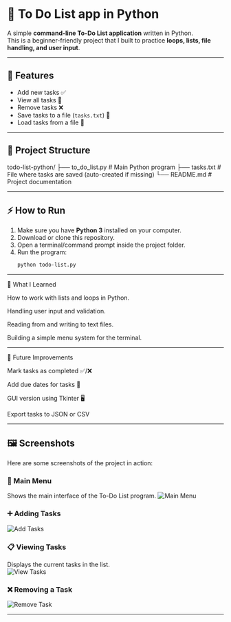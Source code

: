 # 📝 To Do List app in Python

A simple **command-line To-Do List application** written in Python.  
This is a beginner-friendly project that I built to practice **loops, lists, file handling, and user input**.

---

## 🚀 Features
- Add new tasks ✅  
- View all tasks 👀  
- Remove tasks ❌  
- Save tasks to a file (`tasks.txt`) 💾  
- Load tasks from a file 📂  

---

## 📂 Project Structure
todo-list-python/
├── to_do_list.py # Main Python program
├── tasks.txt # File where tasks are saved (auto-created if missing)
└── README.md # Project documentation


---

## ⚡ How to Run
1. Make sure you have **Python 3** installed on your computer.  
2. Download or clone this repository.  
3. Open a terminal/command prompt inside the project folder.  
4. Run the program:
   ```bash
   python todo-list.py

---

🧠 What I Learned

How to work with lists and loops in Python.

Handling user input and validation.

Reading from and writing to text files.

Building a simple menu system for the terminal.

---

📌 Future Improvements

Mark tasks as completed ✅/❌

Add due dates for tasks 📅

GUI version using Tkinter 🖥️

Export tasks to JSON or CSV

---

## 🖼️ Screenshots

Here are some screenshots of the project in action:

### 📌 Main Menu
Shows the main interface of the To-Do List program.
![Main Menu](images/main-menu.png)

### ➕ Adding Tasks
![Add Tasks](images/add-task.png)

### 📋 Viewing Tasks
Displays the current tasks in the list.  
![View Tasks](images/View-Tasks.png)

### ❌ Removing a Task
![Remove Task](images/remove-task.png)

---

